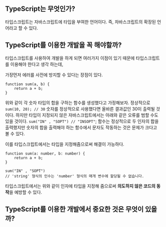 ## TypeScript는 무엇인가?

타입스크립트는 자바스크립트에 타입을 부여한 언어이다. 즉, 차바스크립트의 확장된 언어라고 할 수 있다.

## TypeScript를 이용한 개발을 꼭 해야할까?

타입스크립트를 사용하여 개발을 하게 되면 여러가지 이점이 있기 때문에 타입스크립트를 이용해야 한다고 생각 하는데,

가장먼저 에러를 사전에 방지할 수 있다는 장점이 있다.

```
function sum(a, b) {
    return a + b;
}
```

위와 같이 각 숫자 타입의 합을 구하는 함수를 생성했다고 가정해보자.
정상적으로
` sum(10, 20); // 30`
숫자를 정상적으로 사용했다면 올바른 결과값인 30이 출력될 것이다.
하지만 타입이 지정되지 않은 자바스크립트에서는 아래와 같은 오류를 범할 수도 있을 것이다.
`sum("IN" , "SOPT") // "INSOPT"`;
함수는 정상적으로 두 인자의 합을 출력했지만 숫자의 합을 출력해야 하는 함수에서 문자도 작동하는 것은 문제가 크다고 볼 수 있다.

이를 타입스크립트에서는 타입을 지정해줌으로써 해결이 가능하다.

```
function sum(a: number, b: number) {
    return a + b;
}

sum("IN" , "SOPT")
// 'string' 형식의 인수는 'number' 형식의 매개 변수에 할당될 수 없습니다.

```

타입스크립트에서는 위와 같이 인자에 타입을 지정해 줌으로써 <b>의도하지 않은 코드의 동작</b>을 예방할 수 있다.

## TypeScript를 이용한 개발에서 중요한 것은 무엇이 있을까?
